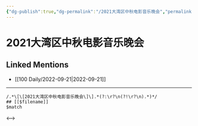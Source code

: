 ```yaml
---
{"dg-publish":true,"dg-permalink":"/2021大湾区中秋电影音乐晚会","permalink":"/2021大湾区中秋电影音乐晚会/"}
---
```


# 2021大湾区中秋电影音乐晚会

## Linked Mentions
- [[100 Daily/2022-09-21\|2022-09-21]]


---

```expander
/.*\[\[2021大湾区中秋电影音乐晚会\]\].*(?:\r?\n(?!\r?\n).*)*/
## [[$filename]]
$match
```

<-->
